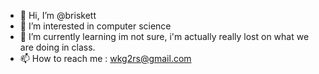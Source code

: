 - 👋 Hi, I’m @briskett
- 👀 I’m interested in computer science
- 🌱 I’m currently learning im not sure, i'm actually really lost on what we are doing in class.
- 📫 How to reach me : wkg2rs@gmail.com

<!---
briskett/briskett is a ✨ special ✨ repository because its `README.md` (this file) appears on your GitHub profile.
You can click the Preview link to take a look at your changes.
--->
